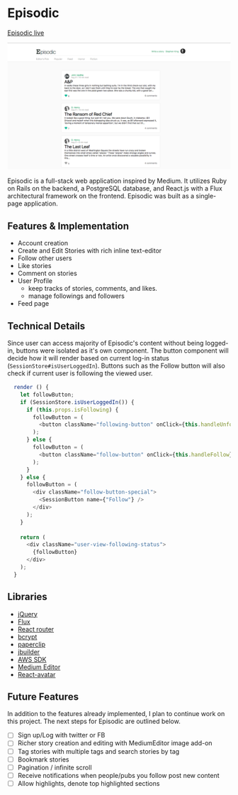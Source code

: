 # Episodic

[Episodic live][heroku]

[heroku]: http://www.episodic.space/

![Image of Yaktocat](docs/sample.png)

Episodic is a full-stack web application inspired by Medium.  It utilizes Ruby on Rails on the backend, a PostgreSQL database, and React.js with a Flux architectural framework on the frontend. Episodic was built as a single-page application.

## Features & Implementation

- Account creation
- Create and Edit Stories with rich inline text-editor
- Follow other users
- Like stories
- Comment on stories
- User Profile
  - keep tracks of stories, comments, and likes.
  - manage followings and followers
- Feed page

## Technical Details

Since user can access majority of Episodic's content without being logged-in, buttons were isolated as it's own component. The button component will decide how it will render based on current log-in status (`SessionStore#isUserLoggedIn`). Buttons such as the Follow button will also check if current user is following the viewed user.

```javascript
  render () {
    let followButton;
    if (SessionStore.isUserLoggedIn()) {
      if (this.props.isFollowing) {
        followButton = (
          <button className="following-button" onClick={this.handleUnfollow}> Following </button>
        );
      } else {
        followButton = (
          <button className="follow-button" onClick={this.handleFollow}> Follow </button>
        );
      }
    } else {
      followButton = (
        <div className="follow-button-special">
          <SessionButton name={"Follow"} />
        </div>
      );
    }

    return (
      <div className="user-view-following-status">
        {followButton}
      </div>
    );
  }
```

## Libraries

- [jQuery](http://jquery.com)
- [Flux](https://facebook.github.io/flux)
- [React router](https://github.com/rackt/react-router)
- [bcrypt](https://github.com/codahale/bcrypt-ruby)
- [paperclip](https://github.com/thoughtbot/paperclip)
- [jbuilder](https://github.com/rails/jbuilder)
- [AWS SDK](https://github.com/aws/aws-sdk-rails)
- [Medium Editor](https://yabwe.github.io/medium-editor/)
- [React-avatar](https://www.npmjs.com/package/react-avatar)



## Future Features

In addition to the features already implemented, I plan to continue work on this project.  The next steps for Episodic are outlined below.

- [ ] Sign up/Log with twitter or FB
- [ ] Richer story creation and editing with MediumEditor image add-on
- [ ] Tag stories with multiple tags and search stories by tag
- [ ] Bookmark stories
- [ ] Pagination / infinite scroll
- [ ] Receive notifications when people/pubs you follow post new content
- [ ] Allow highlights, denote top highlighted sections
